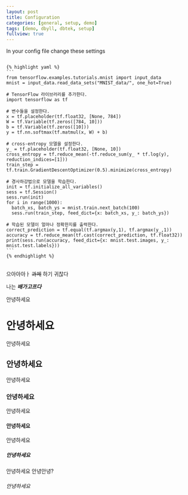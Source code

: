 ```yaml
---
layout: post
title: Configuration
categories: [general, setup, demo]
tags: [demo, dbyll, dbtek, setup]
fullview: true
---
```


In your config file change these settings
<pre>
<code>
{% highlight yaml %}
```
from tensorflow.examples.tutorials.mnist import input_data
mnist = input_data.read_data_sets("MNIST_data/", one_hot=True)

# TensorFlow 라이브러리를 추가한다.
import tensorflow as tf

# 변수들을 설정한다.
x = tf.placeholder(tf.float32, [None, 784])
W = tf.Variable(tf.zeros([784, 10]))
b = tf.Variable(tf.zeros([10]))
y = tf.nn.softmax(tf.matmul(x, W) + b)

# cross-entropy 모델을 설정한다.
y_ = tf.placeholder(tf.float32, [None, 10])
cross_entropy = tf.reduce_mean(-tf.reduce_sum(y_ * tf.log(y), reduction_indices=[1]))
train_step = tf.train.GradientDescentOptimizer(0.5).minimize(cross_entropy)

# 경사하강법으로 모델을 학습한다.
init = tf.initialize_all_variables()
sess = tf.Session()
sess.run(init)
for i in range(1000):
  batch_xs, batch_ys = mnist.train.next_batch(100)
  sess.run(train_step, feed_dict={x: batch_xs, y_: batch_ys})

# 학습된 모델이 얼마나 정확한지를 출력한다.
correct_prediction = tf.equal(tf.argmax(y,1), tf.argmax(y_,1))
accuracy = tf.reduce_mean(tf.cast(correct_prediction, tf.float32))
print(sess.run(accuracy, feed_dict={x: mnist.test.images, y_: mnist.test.labels}))
```
{% endhighlight %}
</code>
</pre>


으아아아ㅏ ~~과제~~ 하기 귀찮다

나는 ***배가고프다***

안녕하세요
# 안녕하세요

안녕하세요
## 안녕하세요

안녕하세요
### 안녕하세요

안녕하세요
#### 안녕하세요

안녕하세요
##### 안녕하세요

안녕하세요  안녕안녕?
###### 안녕하세요
